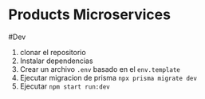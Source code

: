 # Products Microservices

#Dev

1. clonar el repositorio
2. Instalar dependencias
3. Crear un archivo  `.env` basado en el  `env.template`
4. Ejecutar migracion de prisma `npx prisma migrate dev`
5. Ejecutar `npm start run:dev`

